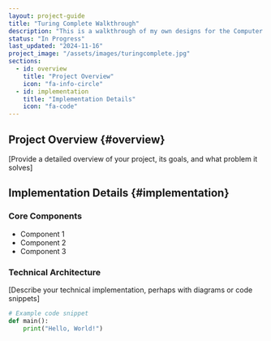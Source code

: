 ```yaml
---
layout: project-guide
title: "Turing Complete Walkthrough"
description: "This is a walkthrough of my own designs for the Computer Architecture simulator Turing Complete"
status: "In Progress"
last_updated: "2024-11-16"
project_image: "/assets/images/turingcomplete.jpg"
sections:
  - id: overview
    title: "Project Overview"
    icon: "fa-info-circle"
  - id: implementation
    title: "Implementation Details"
    icon: "fa-code"
---
```


## Project Overview {#overview}
[Provide a detailed overview of your project, its goals, and what problem it solves]

## Implementation Details {#implementation}

### Core Components
- Component 1
- Component 2
- Component 3

### Technical Architecture
[Describe your technical implementation, perhaps with diagrams or code snippets]

```python
# Example code snippet
def main():
    print("Hello, World!")
```
